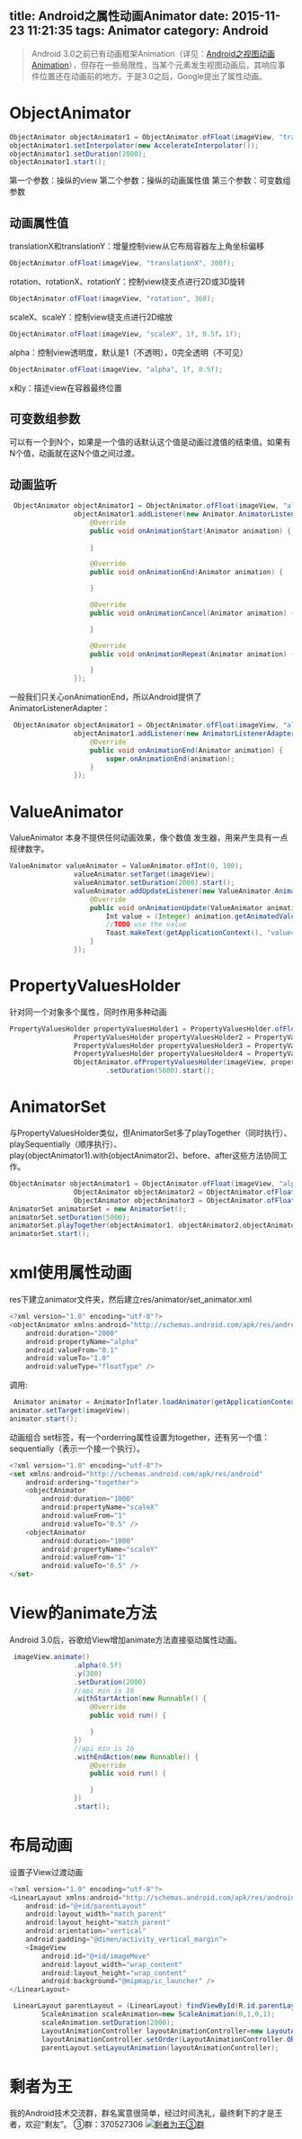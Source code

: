 title: Android之属性动画Animator
date: 2015-11-23 11:21:35
tags: Animator
category: Android
---
> Android 3.0之前已有动画框架Animation（详见：[Android之视图动画Animation](http://wuxiaolong.me/2015/09/08/ViewAnimation/)），但存在一些局限性，当某个元素发生视图动画后，其响应事件位置还在动画前的地方。于是3.0之后，Google提出了属性动画。

# ObjectAnimator
```java
ObjectAnimator objectAnimator1 = ObjectAnimator.ofFloat(imageView, "translationX", 300);
objectAnimator1.setInterpolator(new AccelerateInterpolator());
objectAnimator1.setDuration(2000);
objectAnimator1.start();
```
第一个参数：操纵的view
第二个参数：操纵的动画属性值
第三个参数：可变数组参数

<!--more-->

## 动画属性值
translationX和translationY：增量控制view从它布局容器左上角坐标偏移
```java
ObjectAnimator.ofFloat(imageView, "translationX", 300f);
```
rotation、rotationX、rotationY：控制view绕支点进行2D或3D旋转
```java
ObjectAnimator.ofFloat(imageView, "rotation", 360);
```
scaleX、scaleY：控制view绕支点进行2D缩放
```java
ObjectAnimator.ofFloat(imageView, "scaleX", 1f, 0.5f，1f);
```
alpha：控制view透明度，默认是1（不透明），0完全透明（不可见）
```java
ObjectAnimator.ofFloat(imageView, "alpha", 1f, 0.5f);
```
x和y：描述view在容器最终位置

## 可变数组参数
可以有一个到N个，如果是一个值的话默认这个值是动画过渡值的结束值。如果有N个值，动画就在这N个值之间过渡。

## 动画监听
```java
 ObjectAnimator objectAnimator1 = ObjectAnimator.ofFloat(imageView, "alpha", 0.5f, 1f);
                objectAnimator1.addListener(new Animator.AnimatorListener() {
                    @Override
                    public void onAnimationStart(Animator animation) {
                        
                    }

                    @Override
                    public void onAnimationEnd(Animator animation) {

                    }

                    @Override
                    public void onAnimationCancel(Animator animation) {

                    }

                    @Override
                    public void onAnimationRepeat(Animator animation) {

                    }
                });
```
一般我们只关心onAnimationEnd，所以Android提供了AnimatorListenerAdapter：
```java
 ObjectAnimator objectAnimator1 = ObjectAnimator.ofFloat(imageView, "alpha", 0.5f, 1f);
                objectAnimator1.addListener(new AnimatorListenerAdapter() {
                    @Override
                    public void onAnimationEnd(Animator animation) {
                        super.onAnimationEnd(animation);
                    }
                });
```
# ValueAnimator 
ValueAnimator 本身不提供任何动画效果，像个数值 发生器，用来产生具有一点规律数字。
```java
ValueAnimator valueAnimator = ValueAnimator.ofInt(0, 100);
                valueAnimator.setTarget(imageView);
                valueAnimator.setDuration(2000).start();
                valueAnimator.addUpdateListener(new ValueAnimator.AnimatorUpdateListener() {
                    @Override
                    public void onAnimationUpdate(ValueAnimator animation) {
                        Int value = (Integer) animation.getAnimatedValue();
                        //TODO use the value
                        Toast.makeText(getApplicationContext(), "value=" + value, Toast.LENGTH_LONG).show();
                    }
                });
```

# PropertyValuesHolder
针对同一个对象多个属性，同时作用多种动画
```java
PropertyValuesHolder propertyValuesHolder1 = PropertyValuesHolder.ofFloat("translationX", 300f);
                PropertyValuesHolder propertyValuesHolder2 = PropertyValuesHolder.ofFloat("alpha", 1f, 0.5f);
                PropertyValuesHolder propertyValuesHolder3 = PropertyValuesHolder.ofFloat("scaleX", 1f, 0, 1f);
                PropertyValuesHolder propertyValuesHolder4 = PropertyValuesHolder.ofFloat("scaleY", 1f, 0, 1f);
                ObjectAnimator.ofPropertyValuesHolder(imageView, propertyValuesHolder1, propertyValuesHolder2, propertyValuesHolder3, propertyValuesHolder4)
                        .setDuration(5000).start();
```

# AnimatorSet 
与PropertyValuesHolder类似，但AnimatorSet多了playTogether（同时执行）、playSequentially（顺序执行）、play(objectAnimator1).with(objectAnimator2)、before、after这些方法协同工作。
```java
ObjectAnimator objectAnimator1 = ObjectAnimator.ofFloat(imageView, "alpha", 1f, 0.5f);
                ObjectAnimator objectAnimator2 = ObjectAnimator.ofFloat(imageView, "translationY", 300);
                ObjectAnimator objectAnimator3 = ObjectAnimator.ofFloat(imageView, "scaleX", 1f, 0, 1f);
AnimatorSet animatorSet = new AnimatorSet();
animatorSet.setDuration(5000);
animatorSet.playTogether(objectAnimator1, objectAnimator2,objectAnimator3);
animatorSet.start();
```

# xml使用属性动画
res下建立animator文件夹，然后建立res/animator/set_animator.xml
```js
<?xml version="1.0" encoding="utf-8"?>
<objectAnimator xmlns:android="http://schemas.android.com/apk/res/android"
    android:duration="2000"
    android:propertyName="alpha"
    android:valueFrom="0.1"
    android:valueTo="1.0"
    android:valueType="floatType" />
```
调用:
```java
 Animator animator = AnimatorInflater.loadAnimator(getApplicationContext(), R.animator.set_animator);
animator.setTarget(imageView);
animator.start();
```
动画组合
set标签，有一个orderring属性设置为together，还有另一个值：sequentially（表示一个接一个执行）。
```js
<?xml version="1.0" encoding="utf-8"?>
<set xmlns:android="http://schemas.android.com/apk/res/android"
    android:ordering="together">
    <objectAnimator
        android:duration="1000"
        android:propertyName="scaleX"
        android:valueFrom="1"
        android:valueTo="0.5" />
    <objectAnimator
        android:duration="1000"
        android:propertyName="scaleY"
        android:valueFrom="1"
        android:valueTo="0.5" />
</set>
```
# View的animate方法
Android 3.0后，谷歌给View增加animate方法直接驱动属性动画。
```java
 imageView.animate()
                .alpha(0.5f)
                .y(300)
                .setDuration(2000)
                //api min is 16
                .withStartAction(new Runnable() {
                    @Override
                    public void run() {

                    }
                })
                //api min is 16
                .withEndAction(new Runnable() {
                    @Override
                    public void run() {

                    }
                })
                .start();
```
# 布局动画
设置子View过渡动画
```js
<?xml version="1.0" encoding="utf-8"?>
<LinearLayout xmlns:android="http://schemas.android.com/apk/res/android"
    android:id="@+id/parentLayout"
    android:layout_width="match_parent"
    android:layout_height="match_parent"
    android:orientation="vertical"
    android:padding="@dimen/activity_vertical_margin">
    <ImageView
        android:id="@+id/imageMove"
        android:layout_width="wrap_content"
        android:layout_height="wrap_content"
        android:background="@mipmap/ic_launcher" />
</LinearLayout>

```
```java
 LinearLayout parentLayout = (LinearLayout) findViewById(R.id.parentLayout);
        ScaleAnimation scaleAnimation=new ScaleAnimation(0,1,0,1);
        scaleAnimation.setDuration(2000);
        LayoutAnimationController layoutAnimationController=new LayoutAnimationController(scaleAnimation,0.5f);
        layoutAnimationController.setOrder(LayoutAnimationController.ORDER_NORMAL);
        parentLayout.setLayoutAnimation(layoutAnimationController);
```

# 剩者为王
我的Android技术交流群，群名寓意很简单，经过时间洗礼，最终剩下的才是王者，欢迎“剩友”。
③群：370527306 <a target="_blank" href="http://shang.qq.com/wpa/qunwpa?idkey=0a992ba077da4c8325cbfef1c9e81f0443ffb782a0f2135c1a8f7326baac58ac"><img border="0" src="http://pub.idqqimg.com/wpa/images/group.png" alt="剩者为王③群" title="剩者为王③群"></a>
